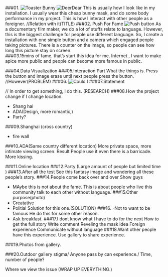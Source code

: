 ###01.
![Toaster Bunny](http://feng-yuting.com/wp-content/uploads/2013/04/IMG_1145-.jpg "Toaster Bunny")
![DeerDear](http://feng-yuting.com/wp-content/uploads/2013/12/IMG_6733-2.jpg "DeerDear")
This is usually how I look like in my installation. I usually wear this cheap bunny mask, and do some body performance in my project. This is how I interact with other people as a foreigner.
//Relation with it(TITLE)
###02. Push For Fame
![Push button](http://feng-yuting.com/wp-content/uploads/2014/02/vlcsnap-2014-02-03-11h50m53s126.png "Push button")
As a documentary film maker, we do a lot of stuffs relate to language. However, this is the biggest challenge for people use different language. So, I create a installation with one simple button and a camera which engaged people taking pictures. There is a counter on the image, so people can see how long this picture stay on screen.  
###03.15mins of fame.
that’s start this idea for me. Internet , I want to make apice more public and people can become more famous in public.

###04.Data Visualization
###05.Interaction Part
What the things is.
Press the button and image erase until next people press the button.
//However(PROBLEM)
###06.
![Could I](http://feng-yuting.com/wp-content/uploads/2014/02/vlcsnap-2014-02-03-11h53m38s51.png "Could I")
###07.Statement 

//  In order to get something, I do this. (RESEARCH)
###08.How the project change if I change location.
- Shang hai
- ADA(Design, more romantic,)
- Party?

###09.Shanghai (cross country)
- fire wall

###10.ADA(Same country different location)
More private space, more 
intimate viewing screen.
Result 
People use it even there is a barricade.
More kissing.

###11.Online location
###12.Party (Large amount of people but limited time )
###13.After all the test
See this fantasy image and wondering all these people’s story.
###14.People come back over and over 
Show guys
- MAybe this is not about the fame. This is about people who live this community talk to each other without language.
###15.Other purpose(photo)
- Creatative
- Politial
Solution for this one.(SOLUTION)
###16.
-Not to want to be famous 
He do this for some other reason.
- Ask breakfast.
###17.I dont know what I have to do for the next
How to get the full story
Write comment
Reveling the mask idea
Foreign experience 
Communicate without language
###18.Want other people have this experience.
Use gallery to share experience. 

###19.Photos from gallery.

###20.Outdoor gallery
stigma/ Anyone pass by can experience./ Time, number of people? 










Where we view the issue (WRAP UP EVERYTHING.)
